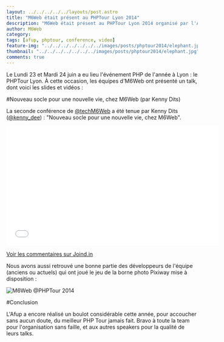 ```yaml
---
layout: ../../../../../layouts/post.astro
title: "M6Web était présent au PHPTour Lyon 2014"
description: "M6Web était présent au PHPTour Lyon 2014 organisé par l'AFUP"
author: M6Web
category:
tags: [afup, phptour, conference, video]
feature-img: "../../../../../../../images/posts/phptour2014/elephant.jpg"
thumbnail: "../../../../../../../images/posts/phptour2014/elephant.jpg"
comments: true
---
```


Le Lundi 23 et Mardi 24 juin a eu lieu l'événement PHP de l'année à Lyon : le PHPTour Lyon.
À cette occasion, les équipes d'M6Web ont présenté un talk, dont voici les slides et vidéos :

#Nouveau socle pour une nouvelle vie, chez M6Web (par Kenny Dits)

La seconde conférence de [@techM6Web](https://twitter.com/TechM6Web) a été tenue par Kenny Dits ([@kenny_dee](https://twitter.com/kenny_dee)) : "Nouveau socle pour une nouvelle vie, chez M6Web".

<iframe width="560" height="315" src="//www.youtube.com/embed/7lgWS6NULXo?rel=0" frameborder="0" allowfullscreen></iframe>


<script async class="speakerdeck-embed" data-id="929666f0da7d0131c6a07202678817e0" data-ratio="1.77777777777778" src="//speakerdeck.com/assets/embed.js"></script>
[Voir les commentaires sur Joind.in](https://joind.in/talk/view/11223)

Nous avons aussi retrouvé une bonne partie des développeurs de l'équipe (anciens ou actuels) qui ont joué le jeu de la borne photo Pixiway mise à disposition :

![M6Web @PHPTour 2014](https://cdn.pixiway.com/p/h/p/ltm/7a9d9fe51bd81cdbe396e46740f53a3ede204e47.gif)

#Conclusion

L'Afup a encore réalisé un boulot considérable cette année, pour accoucher sans aucun doute, du meilleur PHP Tour jamais fait.
Bravo à toute la team pour l'organisation sans faille, et aux autres speakers pour la qualité de leurs talks.
